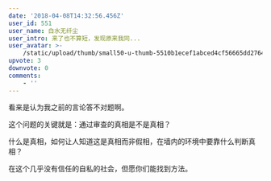 ```yaml
---
date: '2018-04-08T14:32:56.456Z'
user_id: 551
user_name: 白水无纤尘
user_intro: 来了也不算短，发现原来我同...
user_avatar: >-
    /static/upload/thumb/small50-u-thumb-5510b1ecef1abced4cf56665dd276431cda38d3799a.png
upvote: 3
downvote: 0
comments:
    - ''
---
```


看来是认为我之前的言论答不对题啊。

这个问题的关键就是：通过审查的真相是不是真相？

什么是真相，如何让人知道这是真相而非假相，在墙内的环境中要靠什么判断真相？

在这个几乎没有信任的自私的社会，但愿你们能找到方法。
